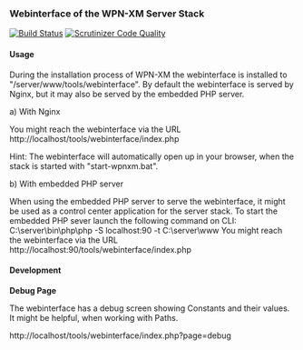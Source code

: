 ### Webinterface of the WPN-XM Server Stack

[![Build Status](https://travis-ci.org/WPN-XM/webinterface.svg)](https://travis-ci.org/WPN-XM/webinterface) [![Scrutinizer Code Quality](https://scrutinizer-ci.com/g/WPN-XM/webinterface/badges/quality-score.png?s=5ecbc5c3fae1771e3b5c33a8984f6ff9c477ec0e)](https://scrutinizer-ci.com/g/WPN-XM/webinterface/)


#### Usage


During the installation process of WPN-XM the webinterface is installed to "/server/www/tools/webinterface".
By default the webinterface is served by Nginx, but it may also be served by the embedded PHP server.

a) With Nginx

You might reach the webinterface via the URL http://localhost/tools/webinterface/index.php

Hint: The webinterface will automatically open up in your browser, when the stack is started with "start-wpnxm.bat".

b) With embedded PHP server

When using the embedded PHP server to serve the webinterface, it might be used as a control center application for the server stack.
To start the embedded PHP sever launch the following command on CLI:
C:\server\bin\php\php -S localhost:90 -t C:\server\www
You might reach the webinterface via the URL http://localhost:90/tools/webinterface/index.php

#### Development

**Debug Page**

The webinterface has a debug screen showing Constants and their values.
It might be helpful, when working with Paths.

http://localhost/tools/webinterface/index.php?page=debug